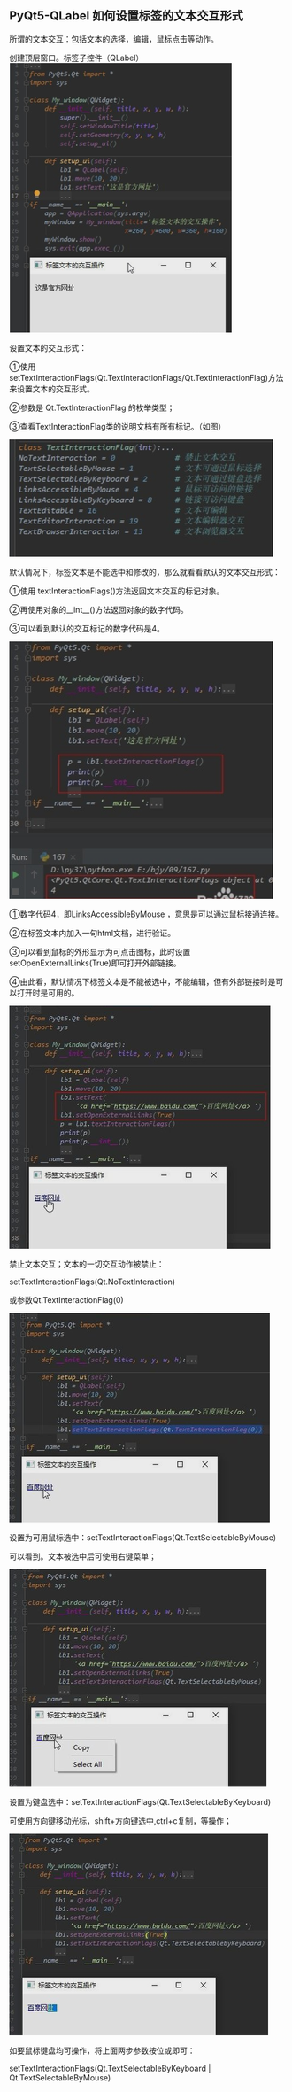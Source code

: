 ## PyQt5-QLabel 如何设置标签的文本交互形式
所谓的文本交互：包括文本的选择，编辑，鼠标点击等动作。

创建顶层窗口。标签子控件（QLabel）
![](assets/markdown-img-paste-20200124155032617.png)

设置文本的交互形式：

①使用 setTextInteractionFlags(Qt.TextInteractionFlags/Qt.TextInteractionFlag)方法来设置文本的交互形式。

②参数是 Qt.TextInteractionFlag  的枚举类型；

③查看TextInteractionFlag类的说明文档有所有标记。（如图）

![](assets/markdown-img-paste-20200124155125105.png)

默认情况下，标签文本是不能选中和修改的，那么就看看默认的文本交互形式：

①使用 textInteractionFlags()方法返回文本交互的标记对象。

②再使用对象的__int__()方法返回对象的数字代码。

③可以看到默认的交互标记的数字代码是4。

![](assets/markdown-img-paste-20200124155234244.png)

①数字代码4，即LinksAccessibleByMouse ，意思是可以通过鼠标接通连接。

②在标签文本内加入一句html文档，进行验证。

③可以看到鼠标的外形显示为可点击图标，此时设置setOpenExternalLinks(True)即可打开外部链接。

④由此看，默认情况下标签文本是不能被选中，不能编辑，但有外部链接时是可以打开时是可用的。

![](assets/markdown-img-paste-2020012415532327.png)

禁止文本交互；文本的一切交互动作被禁止：

setTextInteractionFlags(Qt.NoTextInteraction)

或参数Qt.TextInteractionFlag(0)

![](assets/markdown-img-paste-20200124155400899.png)

设置为可用鼠标选中：setTextInteractionFlags(Qt.TextSelectableByMouse)

可以看到。文本被选中后可使用右键菜单；

![](assets/markdown-img-paste-20200124155444247.png)

设置为键盘选中：setTextInteractionFlags(Qt.TextSelectableByKeyboard)

可使用方向键移动光标，shift+方向键选中,ctrl+c复制，等操作；

![](assets/markdown-img-paste-20200124155523202.png)

如要鼠标键盘均可操作，将上面两步参数按位或即可：

setTextInteractionFlags(Qt.TextSelectableByKeyboard | Qt.TextSelectableByMouse)







